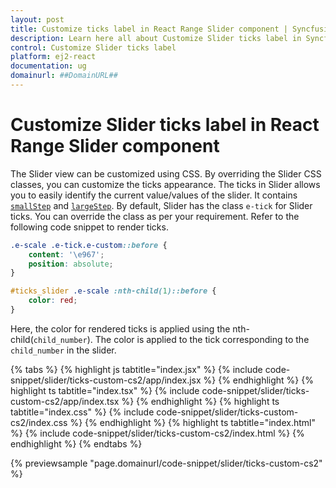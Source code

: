 ```yaml
---
layout: post
title: Customize ticks label in React Range Slider component | Syncfusion
description: Learn here all about Customize Slider ticks label in Syncfusion React Range Slider component of Syncfusion Essential JS 2 and more.
control: Customize Slider ticks label 
platform: ej2-react
documentation: ug
domainurl: ##DomainURL##
---
```


# Customize Slider ticks label in React Range Slider component

The Slider view can be customized using CSS. By overriding the Slider CSS classes, you can customize the ticks appearance. The ticks in Slider allows you to easily identify the current value/values of the slider. It contains [`smallStep`](https://ej2.syncfusion.com/documentation/slider/api-ticksData.html?lang=typescript/#smallstep) and [`largeStep`](https://ej2.syncfusion.com/documentation/slider/api-ticksData.html?lang=typescript/#largestep). By default, Slider has the class `e-tick` for Slider ticks. You can override the class as per your requirement. Refer to the following code snippet to render ticks.

```css
.e-scale .e-tick.e-custom::before {
    content: '\e967';
    position: absolute;
}
```

```css
#ticks_slider .e-scale :nth-child(1)::before {
    color: red;
}
```

Here, the color for rendered ticks is applied using the nth-child(`child_number`). The color is applied to the tick corresponding to the `child_number` in the slider.

{% tabs %}
{% highlight js tabtitle="index.jsx" %}
{% include code-snippet/slider/ticks-custom-cs2/app/index.jsx %}
{% endhighlight %}
{% highlight ts tabtitle="index.tsx" %}
{% include code-snippet/slider/ticks-custom-cs2/app/index.tsx %}
{% endhighlight %}
{% highlight ts tabtitle="index.css" %}
{% include code-snippet/slider/ticks-custom-cs2/index.css %}
{% endhighlight %}
{% highlight ts tabtitle="index.html" %}
{% include code-snippet/slider/ticks-custom-cs2/index.html %}
{% endhighlight %}
{% endtabs %}

 {% previewsample "page.domainurl/code-snippet/slider/ticks-custom-cs2" %}
